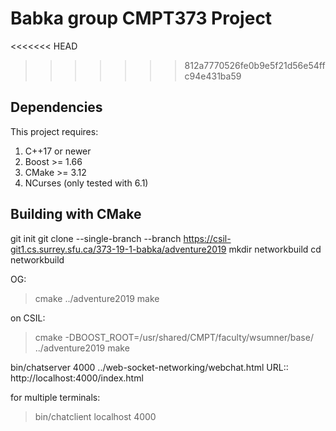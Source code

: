 # Babka group CMPT373 Project

<<<<<<< HEAD

>>>>>>> 812a7770526fe0b9e5f21d56e54ffc94e431ba59
## Dependencies

This project requires:

1. C++17 or newer
2. Boost >= 1.66
3. CMake >= 3.12
4. NCurses (only tested with 6.1)

## Building with CMake

git init
git clone --single-branch --branch <branchname> https://csil-git1.cs.surrey.sfu.ca/373-19-1-babka/adventure2019
mkdir networkbuild
cd networkbuild

OG:
> cmake ../adventure2019
> make

on CSIL:
> cmake -DBOOST_ROOT=/usr/shared/CMPT/faculty/wsumner/base/ ../adventure2019
> make

bin/chatserver 4000 ../web-socket-networking/webchat.html
URL:: http://localhost:4000/index.html

for multiple terminals:
> bin/chatclient localhost 4000
